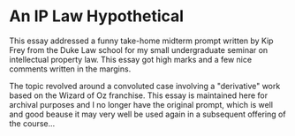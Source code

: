 # An IP Law Hypothetical

This essay addressed a funny take-home midterm prompt written by Kip Frey from the Duke Law school for my small undergraduate seminar on intellectual property law. This essay got high marks and a few nice comments written in the margins.

The topic revolved around a convoluted case involving a "derivative" work based on the Wizard of Oz franchise. This essay is maintained here for archival purposes and I no longer have the original prompt, which is well and good beause it may very well be used again in a subsequent offering of the course...
